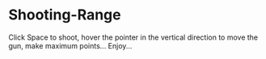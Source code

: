 # Shooting-Range
Click Space to shoot, hover the pointer in the vertical direction to move the gun, make maximum points... Enjoy... 
